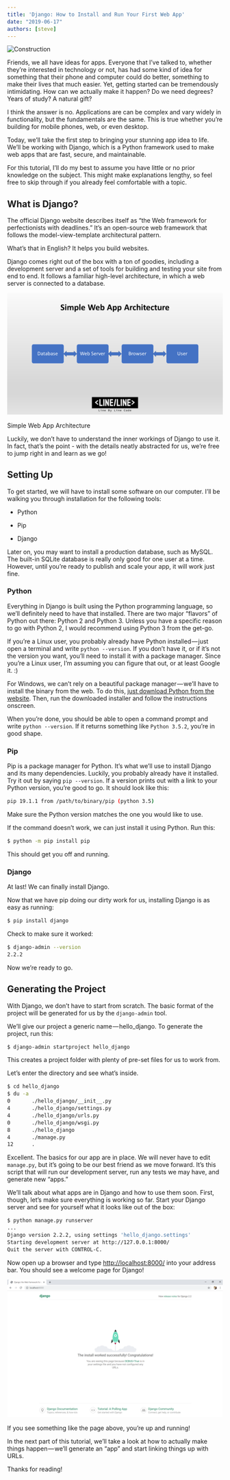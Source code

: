 ```yaml
---
title: 'Django: How to Install and Run Your First Web App'
date: "2019-06-17"
authors: [steve]
---
```


![Construction](/img/blog/featured/construction.jpg)

Friends, we all have ideas for apps. Everyone that I’ve talked to, whether they’re interested in technology or not, has had some kind of idea for something that their phone and computer could do better, something to make their lives that much easier. Yet, getting started can be tremendously intimidating. How can we actually make it happen? Do we need degrees? Years of study? A natural gift?

<!--truncate-->

I think the answer is no. Applications are can be complex and vary widely in functionality, but the fundamentals are the same. This is true whether you’re building for mobile phones, web, or even desktop.

Today, we’ll take the first step to bringing your stunning app idea to life. We’ll be working with Django, which is a Python framework used to make web apps that are fast, secure, and maintainable.

For this tutorial, I’ll do my best to assume you have little or no prior knowledge on the subject. This might make explanations lengthy, so feel free to skip through if you already feel comfortable with a topic.

## What is Django?

The official Django website describes itself as “the Web framework for perfectionists with deadlines.” It’s an open-source web framework that follows the model-view-template architectural pattern.

What’s that in English? It helps you build websites.

Django comes right out of the box with a ton of goodies, including a development server and a set of tools for building and testing your site from end to end. It follows a familiar high-level architecture, in which a web server is connected to a database.

![Simple Web App Architecture](server_diagram.png)
<figcaption>Simple Web App Architecture</figcaption>

Luckily, we don’t have to understand the inner workings of Django to use it. In fact, that’s the point - with the details neatly abstracted for us, we’re free to jump right in and learn as we go!

## Setting Up

To get started, we will have to install some software on our computer. I’ll be walking you through installation for the following tools:

* Python

* Pip

* Django

Later on, you may want to install a production database, such as MySQL. The built-in SQLite database is really only good for one user at a time. However, until you’re ready to publish and scale your app, it will work just fine.

### Python

Everything in Django is built using the Python programming language, so we’ll definitely need to have that installed. There are two major “flavors” of Python out there: Python 2 and Python 3. Unless you have a specific reason to go with Python 2, I would recommend using Python 3 from the get-go.

If you’re a Linux user, you probably already have Python installed — just open a terminal and write `python --version`. If you don’t have it, or if it’s not the version you want, you’ll need to install it with a package manager. Since you’re a Linux user, I’m assuming you can figure that out, or at least Google it. :)

For Windows, we can’t rely on a beautiful package manager — we’ll have to install the binary from the web. To do this, [just download Python from the website](https://www.python.org/downloads). Then, run the downloaded installer and follow the instructions onscreen.

When you’re done, you should be able to open a command prompt and write `python --version`. If it returns something like `Python 3.5.2`, you’re in good shape.

### Pip

Pip is a package manager for Python. It’s what we’ll use to install Django and its many dependencies. Luckily, you probably already have it installed. Try it out by saying `pip --version`. If a version prints out with a link to your Python version, you’re good to go. It should look like this:

```bash
pip 19.1.1 from /path/to/binary/pip (python 3.5)
```

Make sure the Python version matches the one you would like to use.

If the command doesn’t work, we can just install it using Python. Run this:

```bash
$ python -m pip install pip
```

This should get you off and running.

### Django

At last! We can finally install Django.

Now that we have pip doing our dirty work for us, installing Django is as easy as running:

```bash
$ pip install django
```

Check to make sure it worked:

```bash
$ django-admin --version
2.2.2
```

Now we’re ready to go.

## Generating the Project

With Django, we don’t have to start from scratch. The basic format of the project will be generated for us by the `django-admin` tool.

We’ll give our project a generic name — hello_django. To generate the project, run this:

```bash
$ django-admin startproject hello_django
```

This creates a project folder with plenty of pre-set files for us to work from.

Let’s enter the directory and see what’s inside.

```bash
$ cd hello_django
$ du -a
0       ./hello_django/__init__.py
4       ./hello_django/settings.py
4       ./hello_django/urls.py
0       ./hello_django/wsgi.py
8       ./hello_django
4       ./manage.py
12      .
```

Excellent. The basics for our app are in place. We will never have to edit `manage.py`, but it’s going to be our best friend as we move forward. It’s this script that will run our development server, run any tests we may have, and generate new “apps.”

We’ll talk about what apps are in Django and how to use them soon. First, though, let’s make sure everything is working so far. Start your Django server and see for yourself what it looks like out of the box:

```bash
$ python manage.py runserver
...
Django version 2.2.2, using settings 'hello_django.settings'
Starting development server at http://127.0.0.1:8000/
Quit the server with CONTROL-C.
```

Now open up a browser and type [http://localhost:8000/](http://localhost:8000/) into your address bar. You should see a welcome page for Django!

![Django Welcome Page](hello_django.png)

If you see something like the page above, you’re up and running!

In the next part of this tutorial, we’ll take a look at how to actually make things happen — we’ll generate an “app” and start linking things up with URLs.

Thanks for reading!
